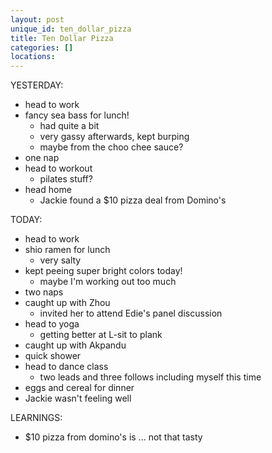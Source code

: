 ```yaml
---
layout: post
unique_id: ten_dollar_pizza
title: Ten Dollar Pizza
categories: []
locations: 
---
```


YESTERDAY:
* head to work
* fancy sea bass for lunch!
  * had quite a bit
  * very gassy afterwards, kept burping
  * maybe from the choo chee sauce?
* one nap
* head to workout
  * pilates stuff?
* head home
  * Jackie found a $10 pizza deal from Domino's

TODAY:
* head to work
* shio ramen for lunch
  * very salty
* kept peeing super bright colors today!
  * maybe I'm working out too much
* two naps
* caught up with Zhou
  * invited her to attend Edie's panel discussion
* head to yoga
  * getting better at L-sit to plank
* caught up with Akpandu
* quick shower
* head to dance class
  * two leads and three follows including myself this time
* eggs and cereal for dinner
* Jackie wasn't feeling well

LEARNINGS:
* $10 pizza from domino's is ... not that tasty
